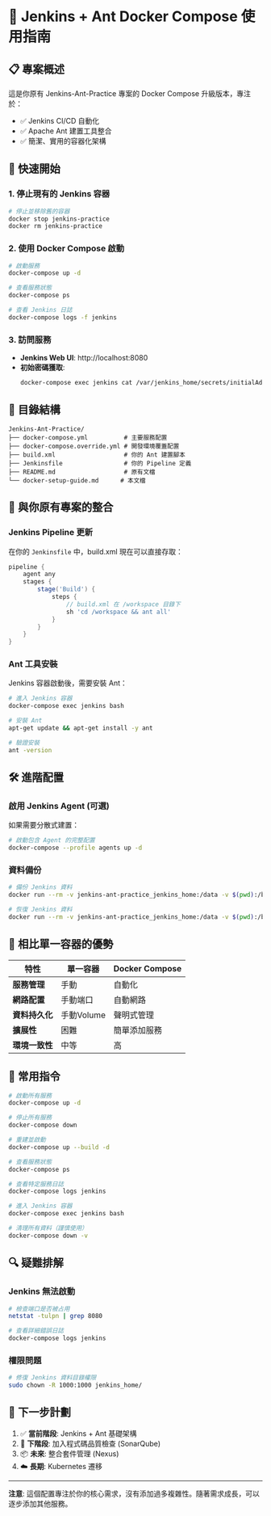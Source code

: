 # 🐳 Jenkins + Ant Docker Compose 使用指南

## 📋 專案概述

這是你原有 Jenkins-Ant-Practice 專案的 Docker Compose 升級版本，專注於：
- ✅ Jenkins CI/CD 自動化
- ✅ Apache Ant 建置工具整合
- ✅ 簡潔、實用的容器化架構

## 🚀 快速開始

### 1. 停止現有的 Jenkins 容器
```bash
# 停止並移除舊的容器
docker stop jenkins-practice
docker rm jenkins-practice
```

### 2. 使用 Docker Compose 啟動
```bash
# 啟動服務
docker-compose up -d

# 查看服務狀態
docker-compose ps

# 查看 Jenkins 日誌
docker-compose logs -f jenkins
```

### 3. 訪問服務
- **Jenkins Web UI**: http://localhost:8080
- **初始密碼獲取**: 
  ```bash
  docker-compose exec jenkins cat /var/jenkins_home/secrets/initialAdminPassword
  ```

## 📁 目錄結構

```
Jenkins-Ant-Practice/
├── docker-compose.yml          # 主要服務配置
├── docker-compose.override.yml # 開發環境覆蓋配置
├── build.xml                   # 你的 Ant 建置腳本
├── Jenkinsfile                 # 你的 Pipeline 定義
├── README.md                   # 原有文檔
└── docker-setup-guide.md      # 本文檔
```

## 🔧 與你原有專案的整合

### Jenkins Pipeline 更新
在你的 `Jenkinsfile` 中，build.xml 現在可以直接存取：
```groovy
pipeline {
    agent any
    stages {
        stage('Build') {
            steps {
                // build.xml 在 /workspace 目錄下
                sh 'cd /workspace && ant all'
            }
        }
    }
}
```

### Ant 工具安裝
Jenkins 容器啟動後，需要安裝 Ant：
```bash
# 進入 Jenkins 容器
docker-compose exec jenkins bash

# 安裝 Ant
apt-get update && apt-get install -y ant

# 驗證安裝
ant -version
```

## 🛠️ 進階配置

### 啟用 Jenkins Agent (可選)
如果需要分散式建置：
```bash
# 啟動包含 Agent 的完整配置
docker-compose --profile agents up -d
```

### 資料備份
```bash
# 備份 Jenkins 資料
docker run --rm -v jenkins-ant-practice_jenkins_home:/data -v $(pwd):/backup ubuntu tar czf /backup/jenkins-backup.tar.gz -C /data .

# 恢復 Jenkins 資料
docker run --rm -v jenkins-ant-practice_jenkins_home:/data -v $(pwd):/backup ubuntu tar xzf /backup/jenkins-backup.tar.gz -C /data
```

## 🎯 相比單一容器的優勢

| 特性 | 單一容器 | Docker Compose |
|------|----------|----------------|
| **服務管理** | 手動 | 自動化 |
| **網路配置** | 手動端口 | 自動網路 |
| **資料持久化** | 手動Volume | 聲明式管理 |
| **擴展性** | 困難 | 簡單添加服務 |
| **環境一致性** | 中等 | 高 |

## 📝 常用指令

```bash
# 啟動所有服務
docker-compose up -d

# 停止所有服務
docker-compose down

# 重建並啟動
docker-compose up --build -d

# 查看服務狀態
docker-compose ps

# 查看特定服務日誌
docker-compose logs jenkins

# 進入 Jenkins 容器
docker-compose exec jenkins bash

# 清理所有資料（謹慎使用）
docker-compose down -v
```

## 🔍 疑難排解

### Jenkins 無法啟動
```bash
# 檢查端口是否被占用
netstat -tulpn | grep 8080

# 查看詳細錯誤日誌
docker-compose logs jenkins
```

### 權限問題
```bash
# 修復 Jenkins 資料目錄權限
sudo chown -R 1000:1000 jenkins_home/
```

## 🚀 下一步計劃

1. ✅ **當前階段**: Jenkins + Ant 基礎架構
2. 🔄 **下階段**: 加入程式碼品質檢查 (SonarQube)
3. 📦 **未來**: 整合套件管理 (Nexus)
4. ☁️ **長期**: Kubernetes 遷移

---

**注意**: 這個配置專注於你的核心需求，沒有添加過多複雜性。隨著需求成長，可以逐步添加其他服務。
